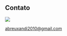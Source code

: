 ## Contato
<div>
    <a target='_blank' href="https://www.linkedin.com/in/alexandre-abreu-132421191/">
        <img src="https://img.shields.io/badge/LinkedIn-0077B5?style=for-the-badge&logo=linkedin&logoColor=white">
    </a>
</div>

abreuxandi2010@gmail.com


